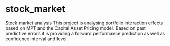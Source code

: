 # stock_market
Stock market analysis
This project is analysing  portfolio interaction effects based on MPT and the Capital Asset Pricing model. Based on past predictive errors it is providing a forward performance prediction as well as confidence interval and level.
